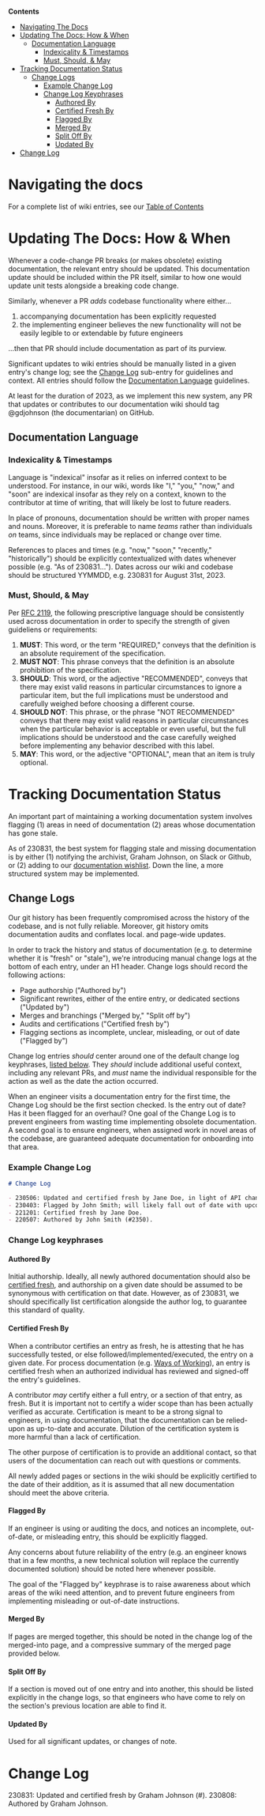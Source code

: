 **Contents**
- [Navigating The Docs](#navigating-the-docs)
- [Updating The Docs: How & When](#updating-the-docs-how--when)
    * [Documentation Language](#documentation-language)
        + [Indexicality & Timestamps](#indexicality--timestamps)
        + [Must, Should, & May](#must-should--may)
- [Tracking Documentation Status](#tracking-documentation-status)
    * [Change Logs](#change-logs)
        + [Example Change Log](#example-change-log)
        + [Change Log Keyphrases](#change-log-keyphrases)
          - [Authored By](#authored-by)
          - [Certified Fresh By](#certified-by)
          - [Flagged By](#flagged-by)
          - [Merged By](#merged-by)
          - [Split Off By](#split-off-by)
          - [Updated By](#updated-by)
- [Change Log](#change-log)



# Navigating the docs

For a complete list of wiki entries, see our [Table of Contents](_TOC.md)

# Updating The Docs: How & When

Whenever a code-change PR breaks (or makes obsolete) existing documentation, the relevant entry should be updated. This documentation update should be included within the PR itself, similar to how one would update unit tests alongside a breaking code change.

Similarly, whenever a PR _adds_ codebase functionality where either...

1. accompanying documentation has been explicitly requested 
2. the implementing engineer believes the new functionality will not be easily legible to or extendable by future engineers

...then that PR should include documentation as part of its purview.

Significant updates to wiki entries should be manually listed in a given entry's change log; see the [Change Log](#change-log) sub-entry for guidelines and context. All entries should follow the [Documentation Language](#documentation-language) guidelines.

At least for the duration of 2023, as we implement this new system, any PR that updates or contributes to our documentation wiki should tag @gdjohnson (the documentarian) on GitHub.

## Documentation Language

### Indexicality & Timestamps

Language is "indexical" insofar as it relies on inferred context to be understood. For instance, in our wiki, words like "I," "you," "now," and "soon" are indexical insofar as they rely on a context, known to the contributor at time of writing, that will likely be lost to future readers.

In place of pronouns, documentation should be written with proper names and nouns. Moreover, it is preferable to name _teams_ rather than individuals _on_ teams, since individuals may be replaced or change over time.

References to places and times (e.g. "now," "soon," "recently," "historically") should be explicitly contextualized with dates whenever possible (e.g. "As of 230831..."). Dates across our wiki and codebase should be structured YYMMDD, e.g. 230831 for August 31st, 2023.  

### Must, Should, & May

Per [RFC 2119](https://www.rfc-editor.org/rfc/rfc2119), the following prescriptive language should be consistently used across documentation in order to specify the strength of given guideliens or requirements:

1. **MUST**: This word, or the term "REQUIRED," conveys that the definition is an absolute requirement of the specification.
2. **MUST NOT**: This phrase conveys that the definition is an absolute prohibition of the specification.
3. **SHOULD**: This word, or the adjective "RECOMMENDED", conveys that there may exist valid reasons in particular circumstances to ignore a particular item, but the full implications must be understood and carefully weighed before choosing a different course.
4. **SHOULD NOT**: This phrase, or the phrase "NOT RECOMMENDED" conveys that there may exist valid reasons in particular circumstances when the particular behavior is acceptable or even useful, but the full implications should be understood and the case carefully weighed before implementing any behavior described with this label.
5. **MAY**: This word, or the adjective "OPTIONAL", mean that an item is truly optional. 

# Tracking Documentation Status

An important part of maintaining a working documentation system involves flagging (1) areas in need of documentation (2) areas whose documentation has gone stale.

As of 230831, the best system for flagging stale and missing documentation is by either (1) notifying the archivist, Graham Johnson, on Slack or Github, or (2) adding to our [documentation wishlist](./_Wishlist.md). Down the line, a more structured system may be implemented.

## Change Logs

Our git history has been frequently compromised across the history of the codebase, and is not fully reliable. Moreover, git history omits documentation audits and conflates local. and page-wide updates.

In order to track the history and status of documentation (e.g. to determine whether it is "fresh" or "stale"), we're introducing manual change logs at the bottom of each entry, under an H1 header. Change logs should record the following actions:
- Page authorship ("Authored by")
- Significant rewrites, either of the entire entry, or dedicated sections ("Updated by")
- Merges and branchings ("Merged by," "Split off by")
- Audits and certifications ("Certified fresh by")
- Flagging sections as incomplete, unclear, misleading, or out of date ("Flagged by")

Change log entries _should_ center around one of the default change log keyphrases, [listed below](#change-log-keyphrases). They _should_ include additional useful context, including any relevant PRs, and _must_ name the individual responsible for the action as well as the date the action occurred. 

When an engineer visits a documentation entry for the first time, the Change Log should be the first section checked. Is the entry out of date? Has it been flagged for an overhaul? One goal of the Change Log is to prevent engineers from wasting time implementing obsolete documentation. A second goal is to ensure engineers, when assigned work in novel areas of the codebase, are guaranteed adequate documentation for onboarding into that area.

### Example Change Log

```md
# Change Log

- 230506: Updated and certified fresh by Jane Doe, in light of API changes (#3150). 
- 230403: Flagged by John Smith; will likely fall out of date with upcoming API changes.
- 221201: Certified fresh by Jane Doe.
- 220507: Authored by John Smith (#2350).
```

### Change Log keyphrases

#### Authored By

Initial authorship. Ideally, all newly authored documentation should also be [certified fresh](#certified-fresh), and authorship on a given date should be assumed to be synonymous with certification on that date. However, as of 230831, we should specifically list certification  alongside the author log, to guarantee this standard of quality.

#### Certified Fresh By

When a contributor certifies an entry as fresh, he is attesting that he has successfully tested, or else followed/implemented/executed, the entry on a given date. For process documentation (e.g. [Ways of Working](./Ways-Of-Working.md)), an entry is certified fresh when an authorized individual has reviewed and signed-off the entry's guidelines.

A contributor _may_ certify either a full entry, or a section of that entry, as fresh. But it is important not to certify a wider scope than has been actually verified as accurate. Certification is meant to be a strong signal to engineers, in using documentation, that the documentation can be relied-upon as up-to-date and accurate. Dilution of the certification system is more harmful than a lack of certification. 

The other purpose of certification is to provide an additional contact, so that users of the documentation can reach out with questions or  comments.

All newly added pages or sections in the wiki should be explicitly certified to the date of their addition, as it is assumed that all new documentation should meet the above criteria.

#### Flagged By

If an engineer is using or auditing the docs, and notices an incomplete, out-of-date, or misleading entry, this should be explicitly flagged. 

Any concerns about future reliability of the entry (e.g. an engineer knows that in a few months, a new technical solution will replace the currently documented solution) should be noted here whenever possible. 

The goal of the "Flagged by" keyphrase is to raise awareness about which areas of the wiki need attention, and to prevent future engineers from implementing misleading or out-of-date instructions.

#### Merged By

If pages are merged together, this should be noted in the change log of the merged-into page, and a compressive summary of the merged page provided below.

#### Split Off By

If a section is moved out of one entry and into another, this should be listed explicitly in the change logs, so that engineers who have come to rely on the section's previous location are able to find it.

#### Updated By

Used for all significant updates, or changes of note.

# Change Log

230831: Updated and certified fresh by Graham Johnson (#).
230808: Authored by Graham Johnson.